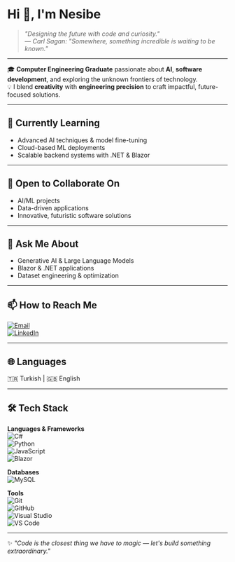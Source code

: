 # Hi 👋, I'm Nesibe

> *"Designing the future with code and curiosity."*  
> — *Carl Sagan: "Somewhere, something incredible is waiting to be known."*  

---

🎓 **Computer Engineering Graduate** passionate about **AI**, **software development**, and exploring the unknown frontiers of technology.  
💡 I blend **creativity** with **engineering precision** to craft impactful, future-focused solutions.

---

## 🌱 Currently Learning
- Advanced AI techniques & model fine-tuning  
- Cloud-based ML deployments  
- Scalable backend systems with .NET & Blazor  

---

## 🤝 Open to Collaborate On
- AI/ML projects  
- Data-driven applications  
- Innovative, futuristic software solutions  

---

## 💬 Ask Me About
- Generative AI & Large Language Models  
- Blazor & .NET applications  
- Dataset engineering & optimization  

---

## 📫 How to Reach Me
[![Email](https://img.shields.io/badge/Email-D14836?style=flat&logo=gmail&logoColor=white)](mailto:nesibe.pekcakar@gmail.com)  
[![LinkedIn](https://img.shields.io/badge/LinkedIn-0077B5?style=flat&logo=linkedin&logoColor=white)](https://linkedin.com/in/nesibepekcakar)

---

## 🌐 Languages
🇹🇷 Turkish | 🇬🇧 English

---

## 🛠 Tech Stack

**Languages & Frameworks**  
![C#](https://img.shields.io/badge/C%23-239120?style=flat&logo=c-sharp&logoColor=white)  
![Python](https://img.shields.io/badge/Python-3776AB?style=flat&logo=python&logoColor=white)  
![JavaScript](https://img.shields.io/badge/JavaScript-F7DF1E?style=flat&logo=javascript&logoColor=black)  
![Blazor](https://img.shields.io/badge/Blazor-512BD4?style=flat&logo=blazor&logoColor=white)

**Databases**  
![MySQL](https://img.shields.io/badge/MySQL-005C84?style=flat&logo=mysql&logoColor=white)  

**Tools**  
![Git](https://img.shields.io/badge/Git-F05032?style=flat&logo=git&logoColor=white)  
![GitHub](https://img.shields.io/badge/GitHub-181717?style=flat&logo=github&logoColor=white)  
![Visual Studio](https://img.shields.io/badge/Visual%20Studio-5C2D91?style=flat&logo=visualstudio&logoColor=white)  
![VS Code](https://img.shields.io/badge/VS%20Code-007ACC?style=flat&logo=visualstudiocode&logoColor=white)  

---

✨ *"Code is the closest thing we have to magic — let's build something extraordinary."*
